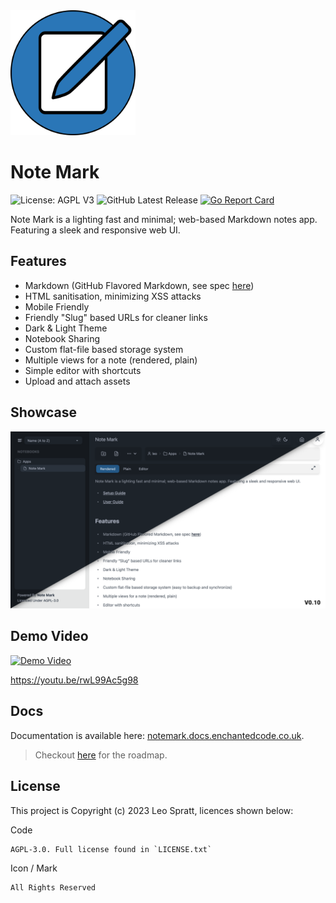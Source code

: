 <img src="frontend/public/icon.svg" width=200 height=200>

# Note Mark
![License: AGPL V3](https://img.shields.io/github/license/enchant97/note-mark?style=flat-square)
![GitHub Latest Release](https://img.shields.io/github/v/release/enchant97/note-mark?include_prereleases&label=latest%20release&style=flat-square)
[![Go Report Card](https://goreportcard.com/badge/github.com/enchant97/note-mark/backend?style=flat-square)](https://goreportcard.com/report/github.com/enchant97/note-mark/backend)

Note Mark is a lighting fast and minimal; web-based Markdown notes app. Featuring a sleek and responsive web UI.

## Features
- Markdown (GitHub Flavored Markdown, see spec [here](https://github.github.com/gfm/))
- HTML sanitisation, minimizing XSS attacks
- Mobile Friendly
- Friendly "Slug" based URLs for cleaner links
- Dark & Light Theme
- Notebook Sharing
- Custom flat-file based storage system
- Multiple views for a note (rendered, plain)
- Simple editor with shortcuts
- Upload and attach assets

## Showcase
![Preview Image Showing App](site/static/preview.webp)

## Demo Video
[![Demo Video](https://img.youtube.com/vi/rwL99Ac5g98/0.jpg)](https://youtu.be/rwL99Ac5g98 "Demo Video")

<https://youtu.be/rwL99Ac5g98>

## Docs
Documentation is available here: [notemark.docs.enchantedcode.co.uk](https://notemark.docs.enchantedcode.co.uk/).

> Checkout [here](https://github.com/enchant97/note-mark/issues/47) for the roadmap.

## License
This project is Copyright (c) 2023 Leo Spratt, licences shown below:

Code

    AGPL-3.0. Full license found in `LICENSE.txt`

Icon / Mark

    All Rights Reserved
